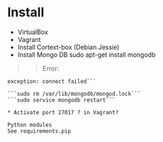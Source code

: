 Install
==

* VirtualBox
* Vagrant
* Install Cortext-box (Debian Jessie)
* Install Mongo DB
sudo apt-get install mongodb
>> Error:
```Wed Apr  1 17:43:54.890 Error: couldn't connect to server 127.0.0.1:27017 at src/mongo/shell/mongo.js:145
exception: connect failed```

```sudo rm /var/lib/mongodb/mongod.lock```
```sudo service mongodb restart```

* Activate port 27017 ? in Vagrant?

Python modules
See requirements.pip
